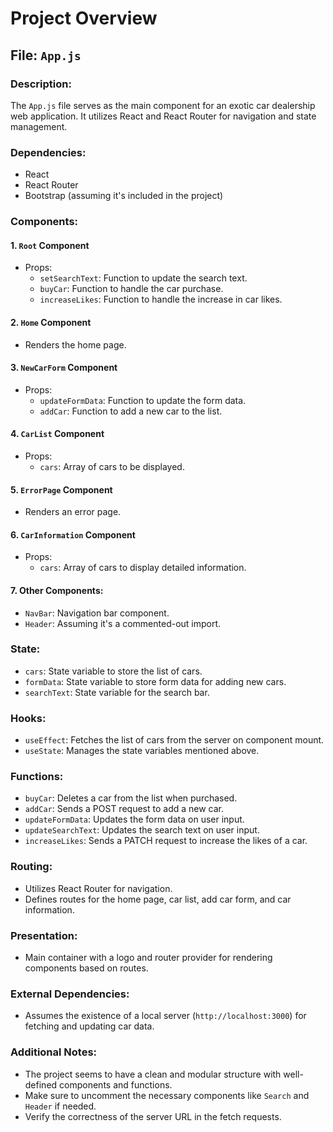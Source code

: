 # Project Overview

## File: `App.js`

### Description:
The `App.js` file serves as the main component for an exotic car dealership web application. It utilizes React and React Router for navigation and state management.

### Dependencies:
- React
- React Router
- Bootstrap (assuming it's included in the project)

### Components:

#### 1. `Root` Component
- Props:
  - `setSearchText`: Function to update the search text.
  - `buyCar`: Function to handle the car purchase.
  - `increaseLikes`: Function to handle the increase in car likes.

#### 2. `Home` Component
- Renders the home page.

#### 3. `NewCarForm` Component
- Props:
  - `updateFormData`: Function to update the form data.
  - `addCar`: Function to add a new car to the list.

#### 4. `CarList` Component
- Props:
  - `cars`: Array of cars to be displayed.

#### 5. `ErrorPage` Component
- Renders an error page.

#### 6. `CarInformation` Component
- Props:
  - `cars`: Array of cars to display detailed information.

#### 7. Other Components:
- `NavBar`: Navigation bar component.
- `Header`: Assuming it's a commented-out import.

### State:
- `cars`: State variable to store the list of cars.
- `formData`: State variable to store form data for adding new cars.
- `searchText`: State variable for the search bar.

### Hooks:
- `useEffect`: Fetches the list of cars from the server on component mount.
- `useState`: Manages the state variables mentioned above.

### Functions:
- `buyCar`: Deletes a car from the list when purchased.
- `addCar`: Sends a POST request to add a new car.
- `updateFormData`: Updates the form data on user input.
- `updateSearchText`: Updates the search text on user input.
- `increaseLikes`: Sends a PATCH request to increase the likes of a car.

### Routing:
- Utilizes React Router for navigation.
- Defines routes for the home page, car list, add car form, and car information.

### Presentation:
- Main container with a logo and router provider for rendering components based on routes.

### External Dependencies:
- Assumes the existence of a local server (`http://localhost:3000`) for fetching and updating car data.

### Additional Notes:
- The project seems to have a clean and modular structure with well-defined components and functions.
- Make sure to uncomment the necessary components like `Search` and `Header` if needed.
- Verify the correctness of the server URL in the fetch requests.
